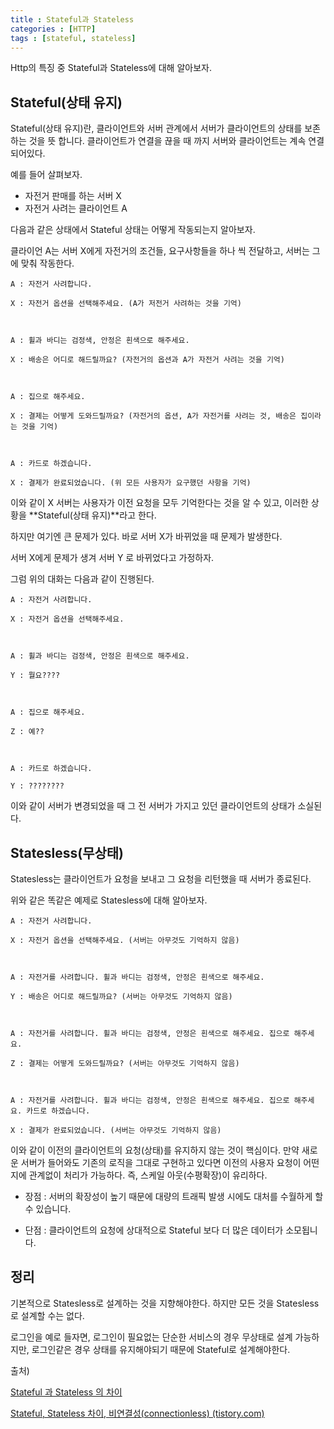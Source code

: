```yaml
---
title : Stateful과 Stateless
categories : [HTTP]
tags : [stateful, stateless]
---
```


Http의 특징 중 Stateful과 Stateless에 대해 알아보자.

## Stateful(상태 유지)

Stateful(상태 유지)란, 클라이언트와 서버 관계에서 서버가 클라이언트의 상태를 보존하는 것을 뜻 합니다. 클라이언트가 연결을 끊을 때 까지 서버와 클라이언트는 계속 연결되어있다.

예를 들어 살펴보자.

- 자전거 판매를 하는 서버 X
- 자전거 사려는 클라이언트 A

다음과 같은 상태에서 Stateful 상태는 어떻게 작동되는지 알아보자.

클라이언 A는 서버 X에게 자전거의 조건들, 요구사항들을 하나 씩 전달하고, 서버는 그에 맞춰 작동한다.

```
A : 자전거 사려합니다.

X : 자전거 옵션을 선택해주세요. (A가 저전거 사려하는 것을 기억) 



A : 휠과 바디는 검정색, 안정은 흰색으로 해주세요.

X : 배송은 어디로 해드릴까요? (자전거의 옵션과 A가 자전거 사려는 것을 기억)



A : 집으로 해주세요. 

X : 결제는 어떻게 도와드릴까요? (자전거의 옵션, A가 자전거를 사려는 것, 배송은 집이라는 것을 기억)



A : 카드로 하겠습니다. 

X : 결제가 완료되었습니다. (위 모든 사용자가 요구했던 사항을 기억)
```

이와 같이 X 서버는 사용자가 이전 요청을 모두 기억한다는 것을 알 수 있고, 이러한 상황을 **Stateful(상태 유지)**라고 한다.

하지만 여기엔 큰 문제가 있다. 바로 서버 X가 바뀌었을 때 문제가 발생한다.

서버 X에게 문제가 생겨 서버 Y 로 바뀌었다고 가정하자.

그럼 위의 대화는 다음과 같이 진행된다.

```
A : 자전거 사려합니다.

X : 자전거 옵션을 선택해주세요. 



A : 휠과 바디는 검정색, 안정은 흰색으로 해주세요.

Y : 뭘요????



A : 집으로 해주세요. 

Z : 예??



A : 카드로 하겠습니다. 

Y : ????????
```

이와 같이 서버가 변경되었을 때 그 전 서버가 가지고 있던 클라이언트의 상태가 소실된다.

## Statesless(무상태)

Statesless는 클라이언트가 요청을 보내고 그 요청을 리턴했을 때 서버가 종료된다.

위와 같은 똑같은 예제로 Statesless에 대해 알아보자.

```
A : 자전거 사려합니다.

X : 자전거 옵션을 선택해주세요. (서버는 아무것도 기억하지 않음) 



A : 자전거를 사려합니다. 휠과 바디는 검정색, 안정은 흰색으로 해주세요.

Y : 배송은 어디로 해드릴까요? (서버는 아무것도 기억하지 않음)



A : 자전거를 사려합니다. 휠과 바디는 검정색, 안정은 흰색으로 해주세요. 집으로 해주세요. 

Z : 결제는 어떻게 도와드릴까요? (서버는 아무것도 기억하지 않음)



A : 자전거를 사려합니다. 휠과 바디는 검정색, 안정은 흰색으로 해주세요. 집으로 해주세요. 카드로 하겠습니다. 

X : 결제가 완료되었습니다. (서버는 아무것도 기억하지 않음)
```

이와 같이 이전의 클라이언트의 요청(상태)를 유지하지 않는 것이 핵심이다. 만약 새로운 서버가 들어와도 기존의 로직을 그대로 구현하고 있다면 이전의 사용자 요청이 어떤지에 관계없이 처리가 가능하다. 즉, 스케일 아웃(수평확장)이 유리하다.

- 장점 : 서버의 확장성이 높기 때문에 대량의 트래픽 발생 시에도 대처를 수월하게 할 수 있습니다.

- 단점 : 클라이언트의 요청에 상대적으로 Stateful 보다 더 많은 데이터가 소모됩니다.

  

## 정리

기본적으로 Statesless로 설계하는 것을 지향해야한다. 하지만 모든 것을 Statesless로 설계할 수는 없다.

로그인을 예로 들자면, 로그인이 필요없는 단순한 서비스의 경우 무상태로 설계 가능하지만, 로그인같은 경우 상태를 유지해야되기 때문에 Stateful로 설계해야한다.





출처) 

[Stateful 과 Stateless 의 차이](https://roxy.iro.ooo/infra/protocol/http/http-stateful-stateless)

[Stateful, Stateless 차이, 비연결성(connectionless) (tistory.com)](https://devmango.tistory.com/68)